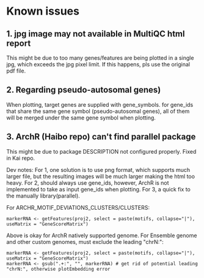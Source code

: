# Known issues

## 1. jpg image may not available in MultiQC html report
This might be due to too many genes/features are being plotted in a single jpg, which exceeds the jpg pixel limit.
If this happens, pls use the original pdf file.

## 2. Regarding pseudo-autosomal genes)  
When plotting, target genes are supplied with gene_symbols. for gene_ids that share the same gene symbol (pseudo-autosomal genes), all of them will be merged under the same gene symbol when plotting.

## 3. ArchR (Haibo repo) can't find parallel package
This might be due to package DESCRIPTION not configured properly. Fixed in Kai repo.


Dev notes:
For 1, one solution is to use png format, which supports much larger file, but the resulting images will be much larger making the html too heavy.
For 2, should always use gene_ids, however, ArchR is not implemented to take as input gene_ids when plotting.
For 3, a quick fix to the manually library(parallel).

For ARCHR_MOTIF_DEVIATIONS_CLUSTERS/CLUSTERS:
```
markerRNA <- getFeatures(proj2, select = paste(motifs, collapse="|"), useMatrix = "GeneScoreMatrix")
```
Above is okay for ArchR natively supported genome.
For Ensemble genome and other custom genomes, must exclude the leading "chrN:":
```
markerRNA <- getFeatures(proj2, select = paste(motifs, collapse="|"), useMatrix = "GeneScoreMatrix")
markerRNA <- gsub(".+:", "", markerRNA) # get rid of potential leading "chrN:", otherwise plotEmbedding error
```
